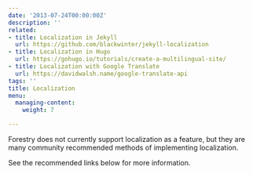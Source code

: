```yaml
---
date: '2013-07-24T00:00:00Z'
description: ''
related:
- title: Localization in Jekyll
  url: https://github.com/blackwinter/jekyll-localization
- title: Localization in Hugo
  url: https://gohugo.io/tutorials/create-a-multilingual-site/
- title: Localization with Google Translate
  url: https://davidwalsh.name/google-translate-api
tags: ''
title: Localization
menu:
  managing-content:
    weight: 7

---
```

Forestry does not currently support localization as a feature, but they are many community recommended methods of implementing localization.

See the recommended links below for more information.
